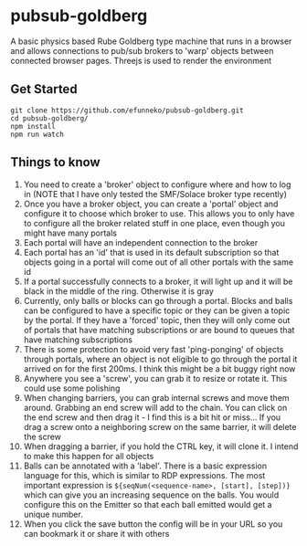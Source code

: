 # pubsub-goldberg

A basic physics based Rube Goldberg type machine that runs in a browser and allows connections to pub/sub brokers to 'warp' objects between connected
browser pages. Threejs is used to render the environment

## Get Started
```
git clone https://github.com/efunneko/pubsub-goldberg.git
cd pubsub-goldberg/
npm install
npm run watch
```

## Things to know
1. You need to create a 'broker' object to configure where and how to log in (NOTE that I have only tested the SMF/Solace broker type recently)
1. Once you have a broker object, you can create a 'portal' object and configure it to choose which broker to use. This allows you to only have to configure all the broker related stuff in one place, even though you might have many portals
1. Each portal will have an independent connection to the broker
1. Each portal has an 'id' that is used in its default subscription so that objects going in a portal will come out of all other portals with the same id
1. If a portal successfully connects to a broker, it will light up and it will be black in the middle of the ring. Otherwise it is gray
1. Currently, only balls or blocks can go through a portal. Blocks and balls can be configured to have a specific topic or they can be given a topic by the portal. If they have a 'forced' topic, then they will only come out of portals that have matching subscriptions or are bound to queues that have matching subscriptions
1. There is some protection to avoid very fast 'ping-ponging' of objects through portals, where an object is not eligible to go through the portal it arrived on for the first 200ms. I think this might be a bit buggy right now
1. Anywhere you see a 'screw', you can grab it to resize or rotate it. This could use some polishing
1. When changing barriers, you can grab internal screws and move them around. Grabbing an end screw will add to the chain. You can click on the end screw and then drag it - I find this is a bit hit or miss... If you drag a screw onto a neighboring screw on the same barrier, it will delete the screw
1. When dragging a barrier, if you hold the CTRL key, it will clone it. I intend to make this happen for all objects
1. Balls can be annotated with a 'label'. There is a basic expression language for this, which is similar to RDP expressions. The most important expression is `${seqNum(<sequence-name>, [start], [step])}` which can give you an increasing sequence on the balls. You would configure this on the Emitter so that each ball emitted would get a unique number.
1. When you click the save button the config will be in your URL so you can bookmark it or share it with others
